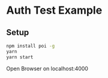 # Auth Test Example

## Setup

```bash
npm install poi -g
yarn
yarn start
```

Open Browser on localhost:4000
